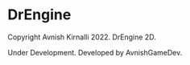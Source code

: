 # DrEngine
Copyright Avnish Kirnalli 2022.
DrEngine 2D.

Under Development.
Developed by AvnishGameDev.
